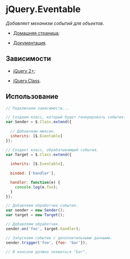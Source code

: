 # jQuery.Eventable

*Добавляет механизм событий для объектов*.

* [Домашняя страница](https://github.com/gleb-mihalkov/jquery-eventable);

* [Документация](https://gleb-mihalkov.github.io/jquery-eventable/).

## Зависимости

* [jQuery 2+](http://jquery.com/);

* [jQuery.Class](https://github.com/gleb-mihalkov/jquery-class).

## Использование

```javascript
// Подключаем зависимости...

// Создаем класс, который будет генерировать события.
var Sender = $.Class.extend({
  
  // Добавляем миксин.
  inherits: [$.Eventable]
});

// Создает класс, обрабатывающий события.
var Target = $.Class.extend({
  
  inherits: [$.Eventable],
  
  binded: ['handler'],

  handler: function(e) {
    console.log(e.foo);
  }
});

// Добавляем обработчик события.
var sender = new Sender();
var target = new Target();

// Добавляем обработчик.
sender.on('foo', target.handler);

// Запускаем событие с дополнительными данными.
sender.trigger('foo', {foo: 'bar'});

// В консоли должно появиться "bar".
```
